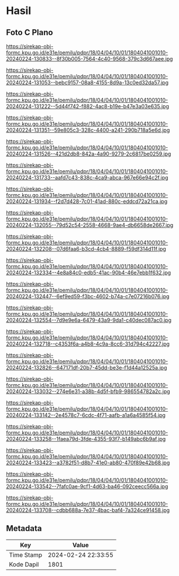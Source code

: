 # Hasil

## Foto C Plano

https://sirekap-obj-formc.kpu.go.id/e31e/pemilu/pdpr/18/04/04/10/01/1804041001010-20240224-130833--8f30b005-7564-4c40-9568-379c3d667aee.jpg

https://sirekap-obj-formc.kpu.go.id/e31e/pemilu/pdpr/18/04/04/10/01/1804041001010-20240224-131053--bebc9157-08a8-4155-8d9a-13c0ed32da57.jpg

https://sirekap-obj-formc.kpu.go.id/e31e/pemilu/pdpr/18/04/04/10/01/1804041001010-20240224-131222--5d44f742-f882-4ac8-b19e-b47e3a03e635.jpg

https://sirekap-obj-formc.kpu.go.id/e31e/pemilu/pdpr/18/04/04/10/01/1804041001010-20240224-131351--59e805c3-328c-4400-a241-290b718a5e6d.jpg

https://sirekap-obj-formc.kpu.go.id/e31e/pemilu/pdpr/18/04/04/10/01/1804041001010-20240224-131526--421d2db8-842a-4a90-9279-2c6817be0259.jpg

https://sirekap-obj-formc.kpu.go.id/e31e/pemilu/pdpr/18/04/04/10/01/1804041001010-20240224-131733--aafd7c43-838c-4ca9-abca-967e66e94c2f.jpg

https://sirekap-obj-formc.kpu.go.id/e31e/pemilu/pdpr/18/04/04/10/01/1804041001010-20240224-131934--f2d7d428-7c01-41ad-880c-eddcd72a21ca.jpg

https://sirekap-obj-formc.kpu.go.id/e31e/pemilu/pdpr/18/04/04/10/01/1804041001010-20240224-132055--79d52c54-2558-4668-9ae4-db6658de2667.jpg

https://sirekap-obj-formc.kpu.go.id/e31e/pemilu/pdpr/18/04/04/10/01/1804041001010-20240224-132208--07d6faa6-b3cd-4cb4-8889-f59df314d11f.jpg

https://sirekap-obj-formc.kpu.go.id/e31e/pemilu/pdpr/18/04/04/10/01/1804041001010-20240224-132334--4e8a84c0-edb5-41ac-90b4-46e7ebb1f632.jpg

https://sirekap-obj-formc.kpu.go.id/e31e/pemilu/pdpr/18/04/04/10/01/1804041001010-20240224-132447--6ef9ed59-f3bc-4602-b74a-c7e07216b076.jpg

https://sirekap-obj-formc.kpu.go.id/e31e/pemilu/pdpr/18/04/04/10/01/1804041001010-20240224-132554--7d9e9e6a-6479-43a9-9da1-c40dec087ac0.jpg

https://sirekap-obj-formc.kpu.go.id/e31e/pemilu/pdpr/18/04/04/10/01/1804041001010-20240224-132718--c4353f6a-a4b8-4c9a-8cc6-31d794c42227.jpg

https://sirekap-obj-formc.kpu.go.id/e31e/pemilu/pdpr/18/04/04/10/01/1804041001010-20240224-132826--647171df-20b7-45dd-be3e-f1d44a12525a.jpg

https://sirekap-obj-formc.kpu.go.id/e31e/pemilu/pdpr/18/04/04/10/01/1804041001010-20240224-133032--274e6e31-a38b-4d5f-bfb9-986554782a2c.jpg

https://sirekap-obj-formc.kpu.go.id/e31e/pemilu/pdpr/18/04/04/10/01/1804041001010-20240224-133142--2e4578c7-6cdc-4f71-aafb-a1a6a4585f54.jpg

https://sirekap-obj-formc.kpu.go.id/e31e/pemilu/pdpr/18/04/04/10/01/1804041001010-20240224-133258--1faea79d-3fde-4355-93f7-b149abc6b9af.jpg

https://sirekap-obj-formc.kpu.go.id/e31e/pemilu/pdpr/18/04/04/10/01/1804041001010-20240224-133423--a3782f51-d8b7-41e0-ab80-470f89e42b68.jpg

https://sirekap-obj-formc.kpu.go.id/e31e/pemilu/pdpr/18/04/04/10/01/1804041001010-20240224-133542--7fafc0ae-9cf1-4d63-ba46-092ceecc566a.jpg

https://sirekap-obj-formc.kpu.go.id/e31e/pemilu/pdpr/18/04/04/10/01/1804041001010-20240224-133708--cdbb688a-7e37-4bac-baf4-7a324ce91458.jpg


## Metadata

| Key        | Value               |
| ---------- | ------------------- |
| Time Stamp | 2024-02-24 22:33:55 |
| Kode Dapil | 1801                |



